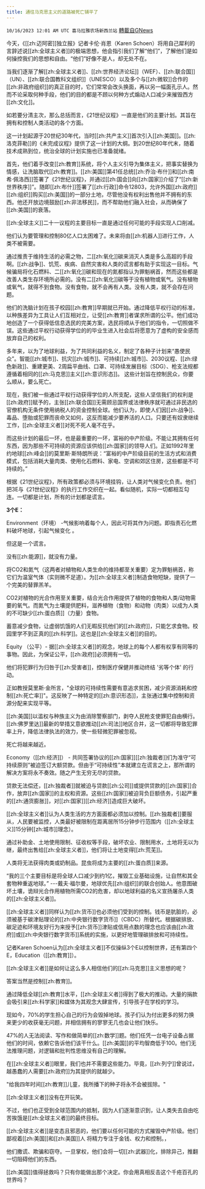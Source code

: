 ```yaml
---
title: 通往马克思主义的道路被死亡铺平了
---
```

`10/16/2023 12:01 AM UTC 喜马拉雅农场新西兰站` [轉載自GNews](https://gnews.org/articles/1837819)

今天，《[[zh:迈阿密]]独立报》记者卡伦·肖恩（Karen Schoen）将用自己犀利的言辞述说[[zh:全球主义者]]的极端思想，他会指引我们了解“他们”，了解他们是如何操控我们的思想和自由。“他们”好像不是人，却无处不在。

当我们逐渐了解[[zh:全球主义者]]、[[zh:世界经济论坛]]（WEF）、[[zh:联合国]]（UN）、[[zh:联合国教科文组织]]（UNESCO）以及多个与[[zh:微软]]合作的[[zh:非政府组织]]的真正目的时，它们常常会改头换面，再以另一幅面孔示人。然而不论采取何种手段，他们的目的都是不顾以何种方式煽动人口减少来摧毁西方[[zh:文化]]。

 如若要分清主次，那么总括而言，《21世纪议程》一直是他们的主要计划。其旨在拥有和控制人类活动的各个方面。

这一计划起源于20世纪30年代，当时[[zh:共产主义]]首次引入[[zh:美国]]。[[zh:洛克菲勒]]的《未完成议程》提供了这一计划的大纲。到20世纪80年代末，随着技术成熟到位，统治全球的计划实施也已准备就绪。 

 首先，他们着手改变[[zh:教育]]系统，将个人主义引导为集体主义，把事实替换为情感，让洗脑取代[[zh:教育]]。[[zh:美国]]第41任总统[[zh:乔治·布什]]和[[zh:南希·佩洛西]]签署了《21世纪议程》，并通过[[zh:国会]]向[[zh:国家]]介绍了“[[zh:新世界秩序]]”。随即[[zh:布什]]签署了[[zh:行政]]命令12803，允许外国[[zh:政府]][[zh:组织]]购买[[zh:美国]]的一部分土地，尽管他没有权利出售他并不拥有的东西。他还开放边境鼓励[[zh:非法移民]]，而不帮助他们融入社会，从而确保了[[zh:美国]]的衰落。

 [[zh:全球主义]]二十一议程的主要目标一直是通过任何可能的手段实现人口削减。

 他们认为要管理和控制80亿人口太困难了。未来将由[[zh:机器人]]进行工作，人类不被需要。

 通过推责于维持生活的必需之物，二[[zh:氧化]]碳来消灭人类是多么高超的手段啊。[[zh:战争]]、饥荒、疾病、自然灾害和人类的谎言都有助于实现这一目标。气候骗局将化石燃料、二[[zh:氧化]]碳和现在的氮都指认为罪魁祸首，然而这些都是改善人类生存环境所必需的。没有二[[zh:氧化]]碳等于没有植物或氧气。没有植物或氧气，就得不到食物。没有食物，就不会再有人类。没有人类，就不会存在问题。

他们的洗脑计划在孩子校园[[zh:教育]]早期就已开始。通过降低平权行动的标准，以种族差异为工具让人们互相对立，让受[[zh:教育]]者谋求所谓的公平。他们成功地创造了一个获得低信息选民的完美方案，选民将顺从于他们的指令，一切照做不误。这些通过平权行动获得学位的的毕业生进入社会后将愿意为了虚构的安全感而放弃自己的权利。

多年来，以为了地球利益，为了共同利益的名义，制定了各种子计划来“愚使民众”。智能[[zh:城市]]、抗灾[[zh:城市]]、可持续[[zh:城市]]、2030议程、[[zh:绿色新政]]、重建更美、2周扁平曲线、口罩、可持续发展目标（SDG）、枪支法规都遵循着相同的[[zh:马克思]]主义[[zh:意识形态]]。 这些计划旨在控制民众，你要么顺从，要么死亡。

现在，我们被一些通过平权行动获得学位的人所支配，这些人坚信我们的权利是[[zh:政府]]赋予的，主张[[zh:联合国]]无需顾忌国界或法律秩序就可通过非民选的官僚机构无条件使用纳税人的资金控制全球。他们认为，即使人们因[[zh:战争]]、毒品、堕胎或犯罪而丧命又如何，这反而能减少要养活的人口。只要还有奴隶继续工作，[[zh:全球主义者]]对死不死人毫不在乎。 

 而这些计划的最后一环，也是最重要的一环，富裕的中产阶级。不能让其拥有任何东西，因为那些不可持续的资源应该供给[[zh:国家]]的领导人们。正如1992年里约地球[[zh:峰会]]的莫里斯·斯特朗所说：“富裕的中产阶级目前的生活方式和消费模式，包括消耗大量肉类、使用化石燃料、家电、空调和郊区住房，这些都是不可持续的。”

 根据《21世纪议程》，所有政策都必须与环境挂钩，让人类对气候变化负责。他们把3E与《21世纪议程》的执行工作交织在一起。看似随机，实际一切都相互勾连。一切都是计划，所有的计划都是谎言。

**3个E：**

Environment（环境） -气候影响着每个人，因此可将其作为问题。即指责石化燃料破坏地球，引起气候变化 。

 但这是一个谎言。

 没有[[zh:能源]]，就没有力量。

 将CO2和氮气（这两者对植物和人类生命的维持都至关重要）定为罪魁祸首，称它们为温室气体（实则微不足道）。为[[zh:全球主义者]]制造食物短缺，提供了一个完美的替罪羔羊。

 CO2对植物的光合作用至关重要，结合光合作用提供了植物的食物和人类/动物需要的氧气。而氮气为土壤提供肥料，滋养植物（食物）和动物（肉类）以成为人类的不可缺少[[zh:蛋白质]]（力量）食物。

 蓄意减少食物，让虚弱饥饿的人们无暇反抗他们的[[zh:政府]]，只能乞求食物。校园里学不到正真的[[zh:科学]]。这也是[[zh:全球主义者]]的目的。

 Equity （公平）- 据[[zh:全球主义者]]的观念，地球上的每个人都有权享有同等的事物。因此，为保证公平，[[zh:政府]]必须拥有一切。

 他们将犯罪行为归咎于[[zh:受害者]]，控制医疗保健并推动终结 '劣等个体' 的行动。

 正如教授莫里斯·金所言，"全球的可持续性需要有意追求贫困，减少资源消耗和控制[[zh:死亡率]]"。这反映了一种特定的[[zh:意识形态]]，主张通过集中控制和资源分配来实现平等。

 [[zh:美国]]以滥权与种族主义为由消除警察部门，剥夺人民枪支使罪犯自由横行。[[zh:佛罗里达]]最新的举措又意欲推动[[zh:司法]]地区合并，这一切都将导致犯罪率上升，降低法律执法的效力，使一些轻微犯罪被忽视。

  死亡将越来越近。

Economy（[[zh:经济]]） - 共同签署协议的[[zh:国家]][[zh:独裁者]]们为准守“可持续原则”被迫签订大额贷款。但由于“可持续性”本就建立在谎言之上，那所谓的解决方案将永不奏效。随之产生无穷无尽的贷款。 

 贷款无法偿还，[[zh:独裁者]]就被迫与贷款[[zh:公司]]或提供贷款的[[zh:国家]]合作，放弃[[zh:国家]]的主权和资源。这些[[zh:国家]]被迫背负巨额债务，引起严重的[[zh:通货膨胀]]，对[[zh:国家]][[zh:经济]]造成巨大破坏。

 [[zh:全球主义者]]认为人类生活的方方面面都必须加以控制。[[zh:独裁者]]要服从，人民要被监控，人类最好被限制在距离居所15分钟步行范围内（[[zh:全球主义]]15分钟[[zh:城市]]理念）。

 通过补助金、土地使用限制、征收权等手段，破坏农业、限制用水，土地将无以为继，最终出售给[[zh:全球主义者]]，他们将让土地变得[[zh:荒芜]]。

 人类将无法获得肉类或奶制品。昆虫将成为主要的[[zh:蛋白质]]来源。

 “我的三个主要目标是将全球人口减少到约1亿，摧毁工业基础设施，让自然和其全套物种重返地球。” ---戴夫·福尔曼，地球优先[[zh:组织]]的联合创始人。他意图破坏土壤，诡辩光合作用植物所需CO2的危害，却以地球利益的名义宣扬屠杀人类的[[zh:全球主义者]]。

 [[zh:全球主义者]]同样认为[[zh:货币]]也必须他们受到的控制。钱币是肮脏的，必须被基于碳津贴理论的[[zh:中央银行数字货币]]（CBDC）所替代。根据碳排放、碳足迹和环境友好行为来授予[[zh:货币]]津贴或信用点数的理念也应该由[[zh:政府]]或[[zh:中央银行数字货币]]系统的实施，以更好地管理碳排放和可持续性。

记者Karen Schoen认为[[zh:全球主义者]]不仅操纵3个E以控制世界，还有第四个E，Education（[[zh:教育]]）。 

[[zh:全球主义者]]是如何让这么多人相信他们的[[zh:马克思]]主义思想的呢？ 

答案当然是控制[[zh:教育]]。 

通过降低全球[[zh:教育]]水平，[[zh:全球主义者]]得到了极大的推动。大量的捐款会吸引来[[zh:科学家]]和媒体为其观念大肆宣传，引导孩子在学校的学习。 

现如今，70%的学生担心自己的行为会毁掉地球。孩子们认为付出更多的努力换来更少的收获毫无问题，并相信拥有的寥寥无几也会让他们快乐。

47%的人无法阅读、写作和做简单的[[zh:数学]]题。他们任凭一台电子设备占据他们的时间，依赖它告诉他们该干什么。[[zh:美国]]的平均智商低于100。他们无法推理问题，对逻辑和批判性思维没有自己的理解。

在[[zh:全球主义者]]眼里，我们也并不需要这些能力。毕竟，[[zh:列宁]]曾说过，越愚蠢的人需要[[zh:政府]]为其提供的就越少。 

"给我四年时间[[zh:教育]]儿童，我所播下的种子将永不会被拔除。"

 [[zh:全球主义者]]没有在开玩笑。 

不过，他们也正受到全球范围内的抵制，因为人们逐渐意识到，让人类失去自由吃苦挨饿是[[zh:全球主义者]]的最终目标。

[[zh:全球主义者]]是变态且邪恶的，他们要以任何可能的方式摧毁中产阶级。他们鄙视着[[zh:美国]]和[[zh:美国]]人 将精力专注于金钱、权力和控制。，

他们撒谎、欺骗和窃夺。一旦掌权，他们会将一切[[zh:武器]]化，排除异己，推翻一切阻碍他们的东西。

[[zh:美国]]值得拯救吗？只有你能做出那个决定。你会用真相反击这个千疮百孔的世界吗？
